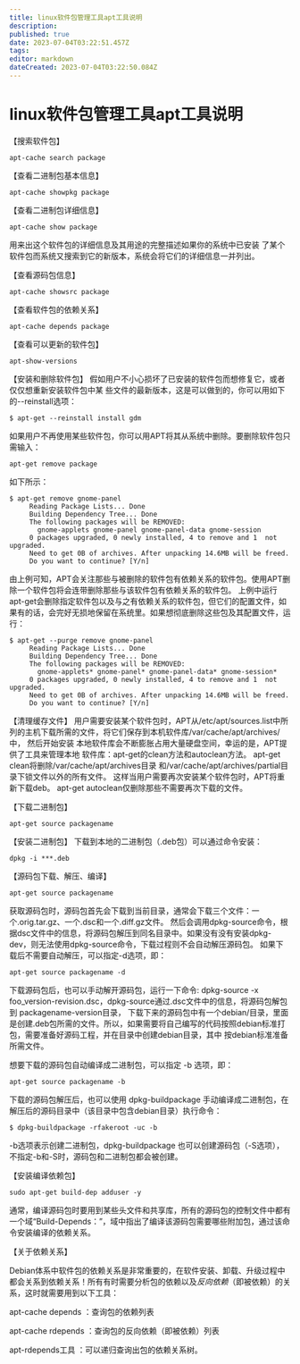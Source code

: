 ```yaml
---
title: linux软件包管理工具apt工具说明
description: 
published: true
date: 2023-07-04T03:22:51.457Z
tags: 
editor: markdown
dateCreated: 2023-07-04T03:22:50.084Z
---
```


# linux软件包管理工具apt工具说明
【搜索软件包】
```
apt-cache search package
```

【查看二进制包基本信息】
```
apt-cache showpkg package
```

【查看二进制包详细信息】
```
apt-cache show package 
```
用来出这个软件包的详细信息及其用途的完整描述如果你的系统中已安装 了某个软件包而系统又搜索到它的新版本，系统会将它们的详细信息一并列出。


【查看源码包信息】
```
apt-cache showsrc package
```


【查看软件包的依赖关系】
```
apt-cache depends package
```


【查看可以更新的软件包】
```
apt-show-versions
```


【安装和删除软件包】
假如用户不小心损坏了已安装的软件包而想修复它，或者仅仅想重新安装软件包中某 些文件的最新版本，这是可以做到的，你可以用如下的--reinstall选项：
```
$ apt-get --reinstall install gdm
```

如果用户不再使用某些软件包，你可以用APT将其从系统中删除。要删除软件包只需输入：
```
apt-get remove package
```
如下所示：
```
$ apt-get remove gnome-panel
     Reading Package Lists... Done
     Building Dependency Tree... Done
     The following packages will be REMOVED:
       gnome-applets gnome-panel gnome-panel-data gnome-session 
     0 packages upgraded, 0 newly installed, 4 to remove and 1  not upgraded.
     Need to get 0B of archives. After unpacking 14.6MB will be freed.
     Do you want to continue? [Y/n]
```
由上例可知，APT会关注那些与被删除的软件包有依赖关系的软件包。使用APT删除一个软件包将会连带删除那些与该软件包有依赖关系的软件包。
上例中运行apt-get会删除指定软件包以及与之有依赖关系的软件包，但它们的配置文件，如果有的话，会完好无损地保留在系统里。如果想彻底删除这些包及其配置文件，运行：
```
$ apt-get --purge remove gnome-panel
     Reading Package Lists... Done
     Building Dependency Tree... Done
     The following packages will be REMOVED:
       gnome-applets* gnome-panel* gnome-panel-data* gnome-session* 
     0 packages upgraded, 0 newly installed, 4 to remove and 1  not upgraded.
     Need to get 0B of archives. After unpacking 14.6MB will be freed.
     Do you want to continue? [Y/n]
```

【清理缓存文件】
用户需要安装某个软件包时，APT从/etc/apt/sources.list中所列的主机下载所需的文件，将它们保存到本机软件库/var/cache/apt/archives/中， 然后开始安装
本地软件库会不断膨胀占用大量硬盘空间，幸运的是，APT提供了工具来管理本地 软件库：apt-get的clean方法和autoclean方法。
apt-get clean将删除/var/cache/apt/archives目录 和/var/cache/apt/archives/partial目录下锁文件以外的所有文件。 这样当用户需要再次安装某个软件包时，APT将重新下载deb。
apt-get autoclean仅删除那些不需要再次下载的文件。


【下载二进制包】
```
apt-get source packagename
```

【安装二进制包】
下载到本地的二进制包（.deb包）可以通过命令安装：
```
dpkg -i ***.deb
```

【源码包下载、解压、编译】
```
apt-get source packagename
```
获取源码包时，源码包首先会下载到当前目录，通常会下载三个文件：一个.orig.tar.gz、一个.dsc和一个.diff.gz文件。
然后会调用dpkg-source命令，根据dsc文件中的信息，将源码包解压到同名目录中。如果没有没有安装dpkg-dev，则无法使用dpkg-source命令，下载过程则不会自动解压源码包。
如果下载后不需要自动解压，可以指定-d选项，即：
```
apt-get source packagename -d
```

下载源码包后，也可以手动解开源码包，运行一下命令: dpkg-source -x foo_version-revision.dsc，dpkg-source通过.dsc文件中的信息，将源码包解包到 packagename-version目录，
下载下来的源码包中有一个debian/目录，里面是创建.deb包所需的文件。所以，如果需要将自己编写的代码按照debian标准打包，需要准备好源码工程，并在目录中创建debian目录，其中
按debian标准准备所需文件。


想要下载的源码包自动编译成二进制包，可以指定 -b 选项，即：
```
apt-get source packagename -b 
```

下载的源码包解压后，也可以使用 dpkg-buildpackage 手动编译成二进制包，在解压后的源码目录中（该目录中包含debian目录）执行命令：
```
$ dpkg-buildpackage -rfakeroot -uc -b
```
-b选项表示创建二进制包，dpkg-buildpackage 也可以创建源码包（-S选项），不指定-b和-S时，源码包和二进制包都会被创建。


【安装编译依赖包】
```
sudo apt-get build-dep adduser -y
```
通常，编译源码包时要用到某些头文件和共享库，所有的源码包的控制文件中都有一个域“Build-Depends：”，域中指出了编译该源码包需要哪些附加包，通过该命令安装编译的依赖关系。


【关于依赖关系】

Debian体系中软件包的依赖关系是非常重要的，在软件安装、卸载、升级过程中都会关系到依赖关系！所有有时需要分析包的依赖以及*反向依赖*（即被依赖）的关系，这时就需要用到以下工具：

apt-cache depends ：查询包的依赖列表

apt-cache rdepends ：查询包的反向依赖（即被依赖）列表

apt-rdepends工具 ：可以递归查询出包的依赖关系树。







